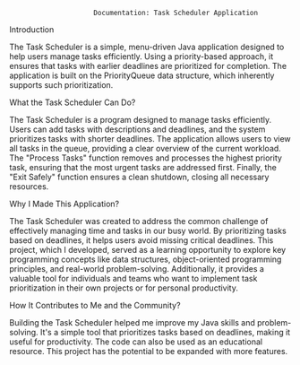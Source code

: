                          Documentation: Task Scheduler Application
Introduction

The Task Scheduler is a simple, menu-driven Java application designed to help users manage tasks efficiently. Using a priority-based approach, it ensures that tasks with earlier deadlines are prioritized for completion. The application is built on the PriorityQueue data structure, which inherently supports such prioritization.

What the Task Scheduler Can Do?

The Task Scheduler is a program designed to manage tasks efficiently. Users can add tasks with descriptions and deadlines, and the system prioritizes tasks with shorter deadlines. The application allows users to view all tasks in the queue, providing a clear overview of the current workload. The "Process Tasks" function removes and processes the highest priority task, ensuring that the most urgent tasks are addressed first. Finally, the "Exit Safely" function ensures a clean shutdown, closing all necessary resources.

Why I Made This Application?

The Task Scheduler was created to address the common challenge of effectively managing time and tasks in our busy world. By prioritizing tasks based on deadlines, it helps users avoid missing critical deadlines. This project, which I developed, served as a learning opportunity to explore key programming concepts like data structures, object-oriented programming principles, and real-world problem-solving. Additionally, it provides a valuable tool for individuals and teams who want to implement task prioritization in their own projects or for personal productivity.

How It Contributes to Me and the Community?

Building the Task Scheduler helped me improve my Java skills and problem-solving. It's a simple tool that prioritizes tasks based on deadlines, making it useful for productivity. The code can also be used as an educational resource. This project has the potential to be expanded with more features.
